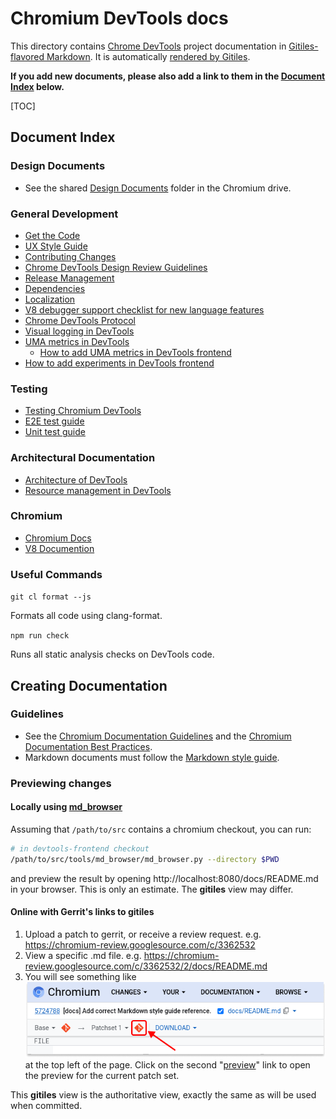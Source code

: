 # Chromium DevTools docs

This directory contains [Chrome DevTools] project
documentation in [Gitiles-flavored Markdown]. It is automatically
[rendered by Gitiles].

[Chrome DevTools]: https://developer.chrome.com/docs/devtools/
[Gitiles-flavored Markdown]: https://gerrit.googlesource.com/gitiles/+/master/Documentation/markdown.md
[rendered by Gitiles]: https://chromium.googlesource.com/devtools/devtools-frontend/+/main/docs/

**If you add new documents, please also add a link to them in the [Document Index](#Document-Index)
below.**

[TOC]

## Document Index

### Design Documents

*   See the shared [Design Documents](https://drive.google.com/drive/folders/1JbUthATfybvMQR3yAHC4J0P7n6oftYNq) folder in the Chromium drive.

### General Development

*   [Get the Code](get_the_code.md)
*   [UX Style Guide](./styleguide/ux/README.md)
*   [Contributing Changes](contributing_changes.md)
*   [Chrome DevTools Design Review Guidelines](design_guidelines.md)
*   [Release Management](release_management.md)
*   [Dependencies](dependencies.md)
*   [Localization](l10n.md)
*   [V8 debugger support checklist for new language features](https://goo.gle/v8-checklist)
*   [Chrome DevTools Protocol](devtools-protocol.md)
*   [Visual logging in DevTools](visual_logging.md)
*   [UMA metrics in DevTools](uma_metrics.md)
    *   [How to add UMA metrics in DevTools frontend](add_uma_metrics.md)
*   [How to add experiments in DevTools frontend](add_experiments.md)

### Testing

*   [Testing Chromium DevTools](testing.md)
*   [E2E test guide](../test/e2e/README.md)
*   [Unit test guide](unit_testing.md)

### Architectural Documentation

*   [Architecture of DevTools](architecture_of_devtools.md)
*   [Resource management in DevTools](resource_management.md)

### Chromium

*   [Chromium Docs](https://chromium.googlesource.com/chromium/src/+/master/docs/README.md)
*   [V8 Documention](https://v8.dev/docs)

### Useful Commands

`git cl format --js`

Formats all code using clang-format.

`npm run check`

Runs all static analysis checks on DevTools code.


## Creating Documentation

### Guidelines

*   See the [Chromium Documentation Guidelines](https://chromium.googlesource.com/chromium/src/+/refs/heads/main/docs/documentation_guidelines.md)
    and the
    [Chromium Documentation Best Practices](https://chromium.googlesource.com/chromium/src/+/refs/heads/main/docs/documentation_best_practices.md).
*   Markdown documents must follow the
    [Markdown style guide](styleguide/markdown/markdown.md).

### Previewing changes

#### Locally using [md_browser](https://chromium.googlesource.com/chromium/src/+/refs/heads/main/tools/md_browser)

Assuming that `/path/to/src` contains a chromium checkout, you can run:

```bash
# in devtools-frontend checkout
/path/to/src/tools/md_browser/md_browser.py --directory $PWD
```

and preview the result by opening http://localhost:8080/docs/README.md in your browser. This is only an estimate. The **gitiles** view may differ.

#### Online with Gerrit's links to gitiles

1.  Upload a patch to gerrit, or receive a review request.
    e.g. https://chromium-review.googlesource.com/c/3362532
2.  View a specific .md file.
    e.g. https://chromium-review.googlesource.com/c/3362532/2/docs/README.md
3.  You will see something like <br>
    ![Preview changes with Gitiles from Gerrit](./images/gerrit-preview.png) <br>
    at the top left of the page. Click on the second
    "[preview](https://chromium.googlesource.com/chromium/src/+/refs/changes/32/3362532/3/docs/README.md)"
    link to open the preview for the current patch set.

This **gitiles** view is the authoritative view, exactly the same as will be
used when committed.
